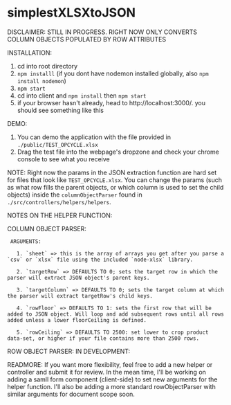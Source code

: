 # simplestXLSXtoJSON

DISCLAIMER: 
  STILL IN PROGRESS. RIGHT NOW ONLY CONVERTS COLUMN OBJECTS POPULATED BY ROW ATTRIBUTES

INSTALLATION:
  1. cd into root directory
  2. `npm installl` (if you dont have nodemon installed globally, also `npm install nodemon`)
  3. `npm start`
  4. cd into client and `npm install` then `npm start`
  5. if your browser hasn't already, head to http://localhost:3000/. you should see something like this

DEMO: 
  1. You can demo the application with the file provided in `./public/TEST_OPCYCLE.xlsx`
  2. Drag the test file into the webpage's dropzone and check your chrome console to see what you receive

NOTE: 
  Right now the params in the JSON extraction function are hard set for files that look like `TEST_OPCYCLE.xlsx`. You can change the params (such as what row fills the parent objects, or which column is used to set the child objects) inside the `columnObjectParser` found in `./src/controllers/helpers/helpers`.
  
NOTES ON THE HELPER FUNCTION:

  COLUMN OBJECT PARSER:
  
     ARGUMENTS:
     
       1. `sheet` => this is the array of arrays you get after you parse a `csv` or `xlsx` file using the included `node-xlsx` library.
       
       2. `targetRow` => DEFAULTS TO 0; sets the target row in which the parser will extract JSON object's parent keys.
       
       3. `targetColumn` => DEFAULTS TO 0; sets the target column at which the parser will extract targetRow's child keys.
       
       4. `rowFloor` => DEFAULTS TO 1: sets the first row that will be added to JSON object. Will loop and add subsequent rows until all rows added unless a lower floorCeiling is defined.
       
       5. `rowCeiling` => DEFAULTS TO 2500: set lower to crop product data-set, or higher if your file contains more than 2500 rows.
 
 ROW OBJECT PARSER: 
    IN DEVELOPMENT:
 
 READMORE:
  If you want more flexibility, feel free to add a new helper or controller and submit it for review.
  In the mean time, I'll be working on adding a samll form component (client-side) to set new arguments for the helper           function. I'll also be adding a more standard rowObjectParser with similar arguments for document scope soon.
    
